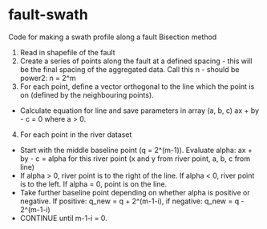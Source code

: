 # fault-swath
Code for making a swath profile along a fault
Bisection method

1. Read in shapefile of the fault
2. Create a series of points along the fault at a defined spacing - this will be the final spacing of the aggregated data. Call this n - should be power2: n = 2^m
3. For each point, define a vector orthogonal to the line which the point is on (defined by the neighbouring points).
  * Calculate equation for line and save parameters in array (a, b, c) ax + by - c = 0 where a > 0.
4. For each point in the river dataset
  * Start with the middle baseline point (q = 2^(m-1)).  Evaluate alpha: ax + by - c = alpha for this river point (x and y from river point, a, b, c from line)
  * If alpha > 0, river point is to the right of the line. If alpha < 0, river point is to the left. If alpha = 0, point is on the line.
  * Take further baseline point depending on whether alpha is positive or negative. If positive: q_new = q + 2^(m-1-i), if negative: q_new = q - 2^(m-1-i)
  * CONTINUE until m-1-i = 0. 
       
       
